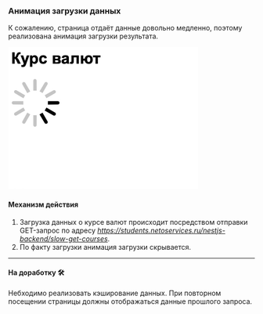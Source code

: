 ### Анимация загрузки данных

К сожалению, страница отдаёт данные довольно медленно, поэтому реализована анимация загрузки результата.

![Demo](./demo.gif)


#### Механизм действия

1. Загрузка данных о курсе валют происходит посредством отправки GET-запрос по адресу *https://students.netoservices.ru/nestjs-backend/slow-get-courses*.
2. По факту загрузки анимация загрузки скрывается.

___

#### На доработку 🛠

Небходимо реализовать кэширование данных. При повторном посещении страницы должны отображаться данные прошлого запроса.